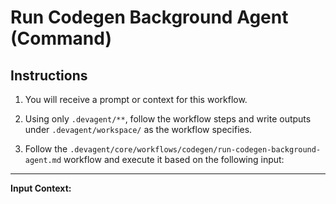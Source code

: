 # Run Codegen Background Agent (Command)

## Instructions

1. You will receive a prompt or context for this workflow.

2. Using only `.devagent/**`, follow the workflow steps and write outputs under `.devagent/workspace/` as the workflow specifies.

3. Follow the `.devagent/core/workflows/codegen/run-codegen-background-agent.md` workflow and execute it based on the following input:

---

**Input Context:**
